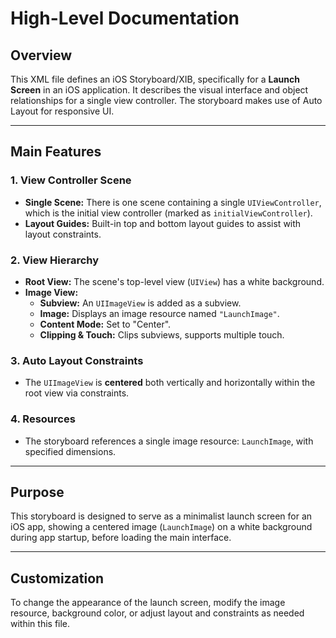 # High-Level Documentation

## Overview

This XML file defines an iOS Storyboard/XIB, specifically for a **Launch Screen** in an iOS application. It describes the visual interface and object relationships for a single view controller. The storyboard makes use of Auto Layout for responsive UI.

---

## Main Features

### 1. **View Controller Scene**
- **Single Scene:** There is one scene containing a single `UIViewController`, which is the initial view controller (marked as `initialViewController`).
- **Layout Guides:** Built-in top and bottom layout guides to assist with layout constraints.

### 2. **View Hierarchy**
- **Root View:** The scene's top-level view (`UIView`) has a white background.
- **Image View:**
  - **Subview:** An `UIImageView` is added as a subview.
  - **Image:** Displays an image resource named `"LaunchImage"`.
  - **Content Mode:** Set to "Center".
  - **Clipping & Touch:** Clips subviews, supports multiple touch.

### 3. **Auto Layout Constraints**
- The `UIImageView` is **centered** both vertically and horizontally within the root view via constraints.

### 4. **Resources**
- The storyboard references a single image resource: `LaunchImage`, with specified dimensions.

---

## Purpose

This storyboard is designed to serve as a minimalist launch screen for an iOS app, showing a centered image (`LaunchImage`) on a white background during app startup, before loading the main interface.

---

## Customization

To change the appearance of the launch screen, modify the image resource, background color, or adjust layout and constraints as needed within this file.